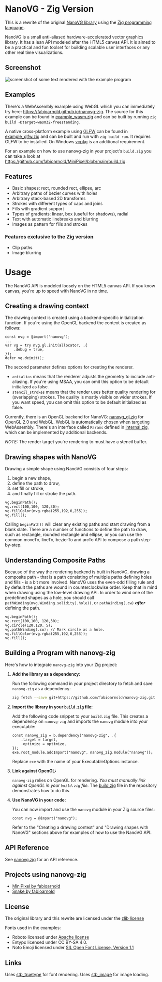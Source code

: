 NanoVG - Zig Version
==========

This is a rewrite of the original [NanoVG library](https://github.com/memononen/nanovg) using the [Zig programming language](https://ziglang.org).

NanoVG is a small anti-aliased hardware-accelerated vector graphics library. It has a lean API modeled after the HTML5 canvas API. It is aimed to be a practical and fun toolset for building scalable user interfaces or any other real time visualizations.

## Screenshot

![screenshot of some text rendered with the example program](/examples/screenshot-01.png?raw=true)

## Examples

There's a WebAssembly example using WebGL which you can immediately try here: https://fabioarnold.github.io/nanovg-zig. The source for this example can be found in [example_wasm.zig](/examples/example_wasm.zig) and can be built by running `zig build -Dtarget=wasm32-freestanding`.

A native cross-platform example using [GLFW](https://glfw.org) can be found in [example_glfw.zig](/examples/example_glfw.zig) and can be built and run with `zig build run`. It requires GLFW to be installed. On Windows [vcpkg](https://github.com/microsoft/vcpkg) is an additional requirement.

For an example on how to use nanovg-zig in your project's `build.zig` you can take a look at https://github.com/fabioarnold/MiniPixel/blob/main/build.zig.

## Features

* Basic shapes: rect, rounded rect, ellipse, arc
* Arbitrary paths of bezier curves with holes
* Arbitrary stack-based 2D transforms
* Strokes with different types of caps and joins
* Fills with gradient support
* Types of gradients: linear, box (useful for shadows), radial
* Text with automatic linebreaks and blurring
* Images as pattern for fills and strokes

### Features exclusive to the Zig version

* Clip paths
* Image blurring

Usage
=====

The NanoVG API is modeled loosely on the HTML5 canvas API. If you know canvas, you're up to speed with NanoVG in no time.

## Creating a drawing context

The drawing context is created using a backend-specific initialization function. If you're using the OpenGL backend the context is created as follows:
```zig
const nvg = @import("nanovg");
...
var vg = try nvg.gl.init(allocator, .{
	.debug = true,
});
defer vg.deinit();
```

The second parameter defines options for creating the renderer.

- `antialias` means that the renderer adjusts the geometry to include anti-aliasing. If you're using MSAA, you can omit this option to be default initialized as false.
- `stencil_strokes` means that the render uses better quality rendering for (overlapping) strokes. The quality is mostly visible on wider strokes. If you want speed, you can omit this option to be default initialized as false.

Currently, there is an OpenGL backend for NanoVG: [nanovg_gl.zig](/src/nanovg_gl.zig) for OpenGL 2.0 and WebGL. WebGL is automatically chosen when targeting WebAssembly. There's an interface called `Params` defined in [internal.zig](src/internal.zig), which can be implemented by additional backends.

*NOTE:* The render target you're rendering to must have a stencil buffer.

## Drawing shapes with NanoVG

Drawing a simple shape using NanoVG consists of four steps:
1) begin a new shape,
2) define the path to draw,
3) set fill or stroke,
4) and finally fill or stroke the path.

```zig
vg.beginPath();
vg.rect(100,100, 120,30);
vg.fillColor(nvg.rgba(255,192,0,255));
vg.fill();
```

Calling `beginPath()` will clear any existing paths and start drawing from a blank slate. There are a number of functions to define the path to draw, such as rectangle, rounded rectangle and ellipse, or you can use the common moveTo, lineTo, bezierTo and arcTo API to compose a path step-by-step.

## Understanding Composite Paths

Because of the way the rendering backend is built in NanoVG, drawing a composite path - that is a path consisting of multiple paths defining holes and fills - is a bit more involved. NanoVG uses the even-odd filling rule and by default the paths are wound in counterclockwise order. Keep that in mind when drawing using the low-level drawing API. In order to wind one of the predefined shapes as a hole, you should call `pathWinding(nvg.Winding.solidity(.hole))`, or `pathWinding(.cw)` **_after_** defining the path.

```zig
vg.beginPath();
vg.rect(100,100, 120,30);
vg.circle(120,120, 5);
vg.pathWinding(.cw); // Mark circle as a hole.
vg.fillColor(nvg.rgba(255,192,0,255));
vg.fill();
```

## Building a Program with nanovg-zig

Here's how to integrate `nanovg-zig` into your Zig project:

1.  **Add the library as a dependency:**

    Run the following command in your project directory to fetch and save `nanovg-zig` as a dependency:

    ```bash
    zig fetch --save git+https://github.com/fabioarnold/nanovg-zig.git
    ```

2.  **Import the library in your `build.zig` file:**

    Add the following code snippet to your `build.zig` file. This creates a dependency on `nanovg-zig` and imports the `nanovg` module into your executable:

    ```zig
    const nanovg_zig = b.dependency("nanovg-zig", .{
        .target = target,
        .optimize = optimize,
    });
    exe.root_module.addImport("nanovg", nanovg_zig.module("nanovg"));
    ```

    Replace `exe` with the name of your ExecutableOptions instance.

3.  **Link against OpenGL:**

    `nanovg-zig` relies on OpenGL for rendering.  *You must manually link against OpenGL in your `build.zig` file.*  The [build.zig](/build.zig) file in the repository demonstrates how to do this.

4.  **Use NanoVG in your code:**

    You can now import and use the `nanovg` module in your Zig source files:

    ```zig
    const nvg = @import("nanovg");
    ```

    Refer to the "Creating a drawing context" and "Drawing shapes with NanoVG" sections above for examples of how to use the NanoVG API.

## API Reference

See [nanovg.zig](/src/nanovg.zig) for an API reference.

## Projects using nanovg-zig

- [MiniPixel by fabioarnold](https://github.com/fabioarnold/minipixel)
- [Snake by fabioarnold](https://fabioarnold.itch.io/snake)

## License
The original library and this rewrite are licensed under the [zlib license](LICENSE.txt)

Fonts used in the examples:
- Roboto licensed under [Apache license](http://www.apache.org/licenses/LICENSE-2.0)
- Entypo licensed under CC BY-SA 4.0.
- Noto Emoji licensed under [SIL Open Font License, Version 1.1](http://scripts.sil.org/cms/scripts/page.php?site_id=nrsi&id=OFL)

## Links
Uses [stb_truetype](http://nothings.org) for font rendering. Uses [stb_image](http://nothings.org) for image loading.
